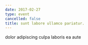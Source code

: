 ```yaml
---
date: 2017-02-27
type: event
cancelled: false
title: sunt labore ullamco pariatur.
---
```

dolor adipiscing culpa laboris ea aute